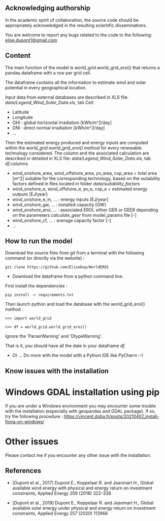 ## Acknowledging authorship
In the academic spirit of collaboration, the source code should be appropriately acknowledged in the resulting scientific disseminations.

You are welcome to report any bugs related to the code to the following:
 elise.dupont1@gmail.com

## Content
The main function of the model is world_grid.world_grid_eroi() that returns a pandas.dataframe with a row per grid cell.

The dataframe contains all the information to estimate wind and solar potential in every geographical location.

Input data from external databases are described in XLS file: *data/Legend_Wind_Solar_Data.xls*, tab *Cell*.
* Latitude
* Longitude
* GHI : global horizontal irradiation [kWh/m^2/day]
* DNI : direct normal irradiation [kWh/m^2/day]
* ...

Then the estimated energy produced and energy inputs are computed within the *world_grid.world_grid_eroi()* method for every renewable technology considered.
The column and the associated calculation are described in detailed in XLS file: *data/Legend_Wind_Solar_Data.xls*, tab *df.columns*.
* wind_onshore_area, wind_offshore_area, pv_area, csp_area = total area [m^2] suitable for the corresponding technology, based on the suitability factors defined in files located in folder *data/suitability_factors*
* wind_onshore_e, wind_offshore_e, pv_e, csp_e = estimated energy outputs [EJ/year]
* wind_onshore_e_in, ... : energy inputs [EJ/year]
* wind_onshore_gw, ... : installed capacity [GW]
* wind_onshore_eroi, ... : associated EROI, either GER or GEER depending on the parameters *calculate_geer* from model_params file [-]
* wind_onshore_cf, ... : average capacity factor [-]
* ...

## How to run the model
Download the source files from git from a terminal with the following command (or directly via the website) :

`git clone https://github.com/EliseDup/WorldEROI`

* Download the dataframe from a python command line. 

First install the dependencies :
  
`pip install -r requirements.txt`

Then launch python and load the database with the world_grid_eroi() method :

`>>> import world_grid`

`>>> df = world_grid.world_grid_eroi()`


Ignore the 'ParserWarning' and 'DtypeWarning'.

That is it, you should have all the date in your dataframe *df*.


* Or ... Do more with the model with a Python IDE like PyCharm :-)

## Know issues with the installation
# Windows GDAL installation using pip
If you are under a Windows environment you may encounter some trouble with the installation (especially with geopandas and GDAL package).
If so, try the following procedure : https://vincent.doba.fr/posts/20210407_install-fiona-on-windows/
# Other issues
Please contact me if you encounter any other issue with the installation.

## References
* [Dupont et al., 2017] Dupont E., Koppelaar R. and Jeanmart H., Global available wind energy with physical and energy return on investment constraints, Applied Energy 209 (2018) 322–338

* [Dupont et al., 2019] Dupont E., Koppelaar R. and Jeanmart H., Global available solar energy under physical and energy
return on investment constraints, Applied Energy 257 (2020) 113968